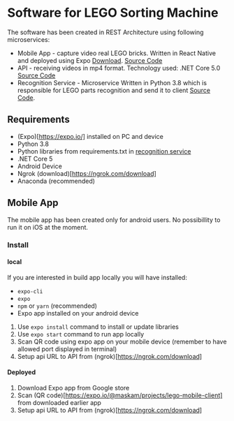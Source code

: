 # Software for LEGO Sorting Machine

The software has been created in REST Architecture using following microservices:

- Mobile App - capture video real LEGO bricks. Written in React Native and deployed using Expo [Download](https://expo.io/@maskam/projects/lego-mobile-client). [Source Code](https://github.com/LEGO-Sorting/lego-mobile-client)
- API - receiving videos in mp4 format. Technology used: .NET Core 5.0 [Source Code](https://github.com/LEGO-Sorting/Lego.Server)
- Recognition Service - Microservice Written in Python 3.8 which is responsible for LEGO parts recognition and send it to client [Source Code](https://github.com/LEGO-Sorting/lego-mobile-client).

## Requirements
- (Expo)[https://expo.io/] installed on PC and device
- Python 3.8
- Python libraries from requirements.txt in [recognition service](https://github.com/LEGO-Sorting/lego-mobile-client)
- .NET Core 5
- Android Device
- Ngrok (download)[https://ngrok.com/download]
- Anaconda (recommended)

## Mobile App

The mobile app has been created only for android users. No possibillity to run it on iOS at the moment.

### Install

#### local

If you are interested in build app locally you will have installed:
- `expo-cli`
- `expo`
- `npm` or `yarn` (recommended)
- Expo app installed on your android device

1. Use `expo install` command to install or update libraries
2. Use `expo start` command to run app locally
3. Scan QR code using expo app on your mobile device (remember to have allowed port displayed in terminal)
4. Setup api URL to API from (ngrok)[https://ngrok.com/download]

#### Deployed

1. Download Expo app from Google store
2. Scan (QR code)[https://expo.io/@maskam/projects/lego-mobile-client] from downloaded earlier app
3. Setup api URL to API from (ngrok)[https://ngrok.com/download]
